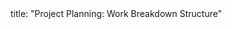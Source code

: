 <frontmatter>
title: "Project Planning: Work Breakdown Structure"
</frontmatter>

<include src="unit-inPage-asFlat.md" boilerplate />